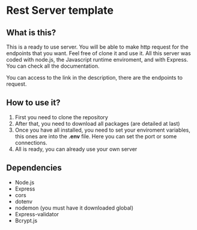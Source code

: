 # Rest Server template

## What is this? 

This is a ready to use server. You will be able to make http request for the endpoints that you want. Feel free of clone it and use it. All this server was coded with node.js, the Javascript runtime enviroment, and with Express. You can check all the documentation.

You can access to the link in the description, there are the endpoints to request. 

## How to use it? 

1. First you need to clone the repository
2. After that, you need to download all packages (are detailed at last)
3. Once you have all installed, you need to set your enviroment variables, this ones are
into the **.env** file. Here you can set the port or some connections. 
4. All is ready, you can already use your own server 

## Dependencies 

- Node.js 
- Express
- cors
- dotenv
- nodemon (you must have it downloaded global)
- Express-validator
- Bcrypt.js
